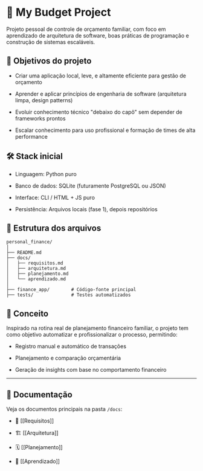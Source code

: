 # 💸 My Budget Project

Projeto pessoal de controle de orçamento familiar, com foco em aprendizado de arquitetura de software, boas práticas de programação e construção de sistemas escaláveis.

## 📌 Objetivos do projeto

- Criar uma aplicação local, leve, e altamente eficiente para gestão de orçamento
    
- Aprender e aplicar princípios de engenharia de software (arquitetura limpa, design patterns)
    
- Evoluir conhecimento técnico "debaixo do capô" sem depender de frameworks prontos
    
- Escalar conhecimento para uso profissional e formação de times de alta performance
    

## 🛠️ Stack inicial

- Linguagem: Python puro
    
- Banco de dados: SQLite (futuramente PostgreSQL ou JSON)
    
- Interface: CLI / HTML + JS puro
    
- Persistência: Arquivos locais (fase 1), depois repositórios
    

## 📁 Estrutura dos arquivos

```
personal_finance/
│
├── README.md
├── docs/
│   ├── requisitos.md
│   ├── arquitetura.md
│   ├── planejamento.md
│   └── aprendizado.md
│
├── finance_app/        # Código-fonte principal
├── tests/              # Testes automatizados
```

## 🧠 Conceito

Inspirado na rotina real de planejamento financeiro familiar, o projeto tem como objetivo automatizar e profissionalizar o processo, permitindo:

- Registro manual e automático de transações
    
- Planejamento e comparação orçamentária
    
- Geração de insights com base no comportamento financeiro
    

---

## 🔗 Documentação

Veja os documentos principais na pasta `/docs`:

- 📄 [[Requisitos]]
    
- 🏗️ [[Arquitetura]]
    
- 🗓️ [[Planejamento]]
    
- 🧠 [[Aprendizado]]